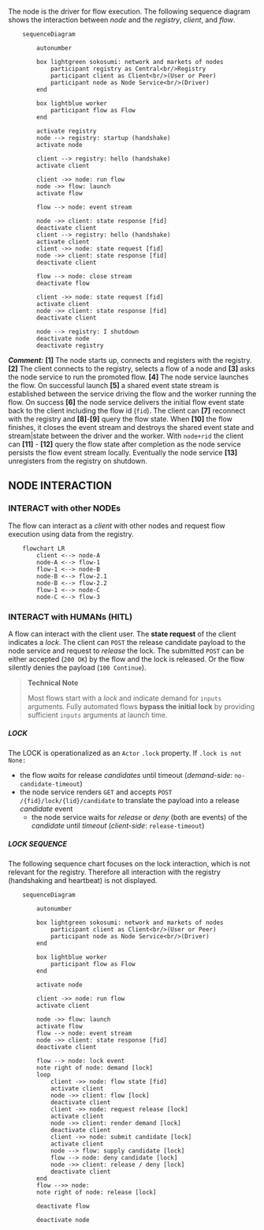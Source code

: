 The node is the driver for flow execution. The following sequence diagram shows the interaction between _node_ and the _registry_, _client_, and _flow_. 

```mermaid
    sequenceDiagram

        autonumber

        box lightgreen sokosumi: network and markets of nodes
            participant registry as Central<br/>Registry
            participant client as Client<br/>(User or Peer)
            participant node as Node Service<br/>(Driver)
        end

        box lightblue worker
            participant flow as Flow
        end
        
        activate registry
        node --> registry: startup (handshake)        
        activate node
        
        client --> registry: hello (handshake)
        activate client
        
        client ->> node: run flow
        node ->> flow: launch
        activate flow
        
        flow --> node: event stream

        node ->> client: state response [fid]
        deactivate client
        client --> registry: hello (handshake)
        activate client
        client ->> node: state request [fid]
        node ->> client: state response [fid]
        deactivate client

        flow --> node: close stream
        deactivate flow

        client ->> node: state request [fid]
        activate client
        node ->> client: state response [fid]
        deactivate client
        
        node --> registry: I shutdown
        deactivate node
        deactivate registry
```

**_Comment:_** **[1]** The node starts up, connects and registers with the registry. **[2]** The client connects to the registry, selects a flow of a node and **[3]** asks the node service to run the promoted flow. **[4]** The node service launches the flow. On successful launch **[5]** a shared event state stream is established between the service driving the flow and the worker running the flow. On success **[6]** the node service delivers the initial flow event state back to the client including the flow id (`fid`).  The client can **[7]** reconnect with the registry and **[8]**-**[9]** query the flow state. When **[10]** the flow finishes, it closes the event stream and destroys the shared event state and stream|state between the driver and the worker. With `node+rid` the client can **[11]** - **[12]** query the flow state after completion as the node service persists the flow event stream locally. Eventually the node service **[13]** unregisters from the registry on shutdown.

## NODE INTERACTION

### INTERACT with other NODEs

The flow can interact as a _client_ with other nodes and request flow execution using data from the registry. 

```mermaid
    flowchart LR
        client <--> node-A
        node-A <--> flow-1
        flow-1 <--> node-B
        node-B <--> flow-2.1
        node-B <--> flow-2.2
        flow-1 <--> node-C
        node-C <--> flow-3
```

### INTERACT with HUMANs (HITL)

A flow can interact with the client user. The **state request** of the client indicates a _lock_. The client can `POST` the release candidate payload to the node service and request to _release_ the lock. The submitted `POST` can be either accepted (`200 OK`) by the flow and the lock is released. Or the flow silently denies the payload (`100 Continue`). 

> **Technical Note**
>
> Most flows start with a _lock_ and indicate demand for `inputs` arguments. Fully automated flows **bypass the initial lock** by providing sufficient `inputs` arguments at launch time. 

##### LOCK

The LOCK is operationalized as an `Actor` `.lock` property. If `.lock is not None:`

- the flow _waits_ for release _candidates_ until timeout (_demand-side_: `no-candidate-timeout`)
- the node service renders `GET` and accepts `POST /{fid}/lock/{lid}/candidate` to translate the payload into a release _candidate_ event
    - the node service waits for _release_ or _deny_ (both are events) of the _candidate_ until _timeout_ (_client-side_: `release-timeout`)

##### LOCK SEQUENCE

The following sequence chart focuses on the lock interaction, which is not relevant for the registry. Therefore all interaction with the registry (handshaking and heartbeat) is not displayed.

```mermaid
    sequenceDiagram

        autonumber

        box lightgreen sokosumi: network and markets of nodes
            participant client as Client<br/>(User or Peer)
            participant node as Node Service<br/>(Driver)
        end

        box lightblue worker
            participant flow as Flow
        end
        
        activate node
        
        client ->> node: run flow
        activate client
        
        node ->> flow: launch
        activate flow
        flow --> node: event stream
        node ->> client: state response [fid]
        deactivate client

        flow --> node: lock event
        note right of node: demand [lock]
        loop
            client ->> node: flow state [fid]
            activate client
            node ->> client: flow [lock]
            deactivate client
            client ->> node: request release [lock]
            activate client
            node ->> client: render demand [lock]
            deactivate client
            client ->> node: submit candidate [lock]
            activate client
            node --> flow: supply candidate [lock]
            flow --> node: deny candidate [lock]
            node ->> client: release / deny [lock]
            deactivate client
        end
        flow -->> node: 
        note right of node: release [lock]
        
        deactivate flow

        deactivate node
```